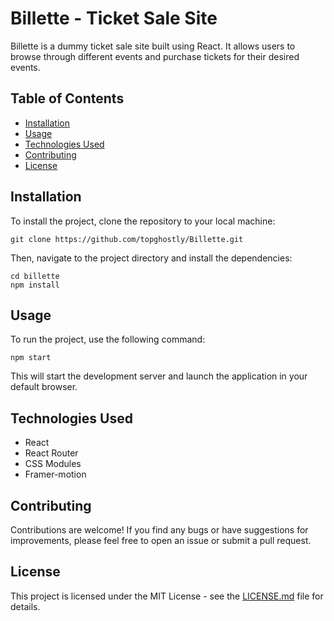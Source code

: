 # Billette - Ticket Sale Site

Billette is a dummy ticket sale site built using React. It allows users to browse through different events and purchase tickets for their desired events.

## Table of Contents

- [Installation](#installation)
- [Usage](#usage)
- [Technologies Used](#technologies-used)
- [Contributing](#contributing)
- [License](#license)

## Installation

To install the project, clone the repository to your local machine:

```
git clone https://github.com/topghostly/Billette.git
```

Then, navigate to the project directory and install the dependencies:

```
cd billette
npm install
```

## Usage

To run the project, use the following command:

```
npm start
```

This will start the development server and launch the application in your default browser.

## Technologies Used

- React
- React Router
- CSS Modules
- Framer-motion

## Contributing

Contributions are welcome! If you find any bugs or have suggestions for improvements, please feel free to open an issue or submit a pull request.

## License

This project is licensed under the MIT License - see the [LICENSE.md](LICENSE.md) file for details.
